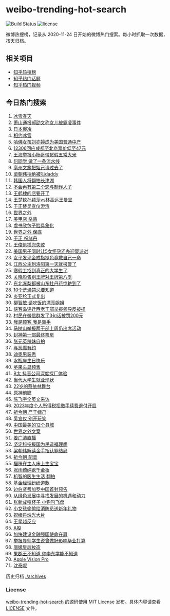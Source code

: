 # weibo-trending-hot-search

[![Build Status](https://github.com/justjavac/weibo-trending-hot-search/workflows/ci/badge.svg?branch=master)](https://github.com/justjavac/weibo-trending-hot-search/actions)
[![license](https://img.shields.io/github/license/justjavac/weibo-trending-hot-search)](https://github.com/justjavac/weibo-trending-hot-search/blob/master/LICENSE)

微博热搜榜，记录从 2020-11-24 日开始的微博热门搜索。每小时抓取一次数据，按天[归档](./archives)。

## 相关项目

- [知乎热搜榜](https://github.com/justjavac/zhihu-trending-top-search)
- [知乎热门话题](https://github.com/justjavac/zhihu-trending-hot-questions)
- [知乎热门视频](https://github.com/justjavac/zhihu-trending-hot-video)

## 今日热门搜索

<!-- BEGIN -->
<!-- 最后更新时间 Sat Jan 20 2024 05:12:07 GMT+0800 (China Standard Time) -->

1. [冰雪春天](https://s.weibo.com//weibo?q=%23%E5%86%B0%E9%9B%AA%E6%98%A5%E5%A4%A9%23&Refer=new_time)
1. [萧山通报郝劭文称女儿被霸凌事件](https://s.weibo.com//weibo?q=%23%E8%90%A7%E5%B1%B1%E9%80%9A%E6%8A%A5%E9%83%9D%E5%8A%AD%E6%96%87%E7%A7%B0%E5%A5%B3%E5%84%BF%E8%A2%AB%E9%9C%B8%E5%87%8C%E4%BA%8B%E4%BB%B6%23&t=31&band_rank=44&Refer=top)
1. [日本爆冷](https://s.weibo.com//weibo?q=%E6%97%A5%E6%9C%AC%E7%88%86%E5%86%B7&t=31&band_rank=1&Refer=top)
1. [相约冰雪](https://s.weibo.com//weibo?q=%23%E7%9B%B8%E7%BA%A6%E5%86%B0%E9%9B%AA%23&t=31&band_rank=3&Refer=top)
1. [哈佛女孩刘亦婷成为美国普通中产](https://s.weibo.com//weibo?q=%23%E5%93%88%E4%BD%9B%E5%A5%B3%E5%AD%A9%E5%88%98%E4%BA%A6%E5%A9%B7%E6%88%90%E4%B8%BA%E7%BE%8E%E5%9B%BD%E6%99%AE%E9%80%9A%E4%B8%AD%E4%BA%A7%23&t=31&band_rank=7&Refer=top)
1. [12306回应成都至北京票价低至47元](https://s.weibo.com//weibo?q=%2312306%E5%9B%9E%E5%BA%94%E6%88%90%E9%83%BD%E8%87%B3%E5%8C%97%E4%BA%AC%E7%A5%A8%E4%BB%B7%E4%BD%8E%E8%87%B347%E5%85%83%23&t=31&band_rank=26&Refer=top)
1. [王海举报小杨哥带货假五常大米](https://s.weibo.com//weibo?q=%23%E7%8E%8B%E6%B5%B7%E4%B8%BE%E6%8A%A5%E5%B0%8F%E6%9D%A8%E5%93%A5%E5%B8%A6%E8%B4%A7%E5%81%87%E4%BA%94%E5%B8%B8%E5%A4%A7%E7%B1%B3%23&t=31&band_rank=11&Refer=top)
1. [何同学 做了一条流水线](https://s.weibo.com//weibo?q=%E4%BD%95%E5%90%8C%E5%AD%A6%20%E5%81%9A%E4%BA%86%E4%B8%80%E6%9D%A1%E6%B5%81%E6%B0%B4%E7%BA%BF&t=31&band_rank=2&Refer=top)
1. [亳州文旅把妲己请过去了](https://s.weibo.com//weibo?q=%E4%BA%B3%E5%B7%9E%E6%96%87%E6%97%85%E6%8A%8A%E5%A6%B2%E5%B7%B1%E8%AF%B7%E8%BF%87%E5%8E%BB%E4%BA%86&t=31&band_rank=6&Refer=top)
1. [梁朝伟拒绝被叫daddy](https://s.weibo.com//weibo?q=%23%E6%A2%81%E6%9C%9D%E4%BC%9F%E6%8B%92%E7%BB%9D%E8%A2%AB%E5%8F%ABdaddy%23&t=31&band_rank=10&Refer=top)
1. [韩国人将翻拍长津湖](https://s.weibo.com//weibo?q=%E9%9F%A9%E5%9B%BD%E4%BA%BA%E5%B0%86%E7%BF%BB%E6%8B%8D%E9%95%BF%E6%B4%A5%E6%B9%96&t=31&band_rank=9&Refer=top)
1. [不会再有第二个恋与制作人了](https://s.weibo.com//weibo?q=%E4%B8%8D%E4%BC%9A%E5%86%8D%E6%9C%89%E7%AC%AC%E4%BA%8C%E4%B8%AA%E6%81%8B%E4%B8%8E%E5%88%B6%E4%BD%9C%E4%BA%BA%E4%BA%86&t=31&band_rank=4&Refer=top)
1. [王鹤棣的店要开了](https://s.weibo.com//weibo?q=%23%E7%8E%8B%E9%B9%A4%E6%A3%A3%E7%9A%84%E5%BA%97%E8%A6%81%E5%BC%80%E4%BA%86%23&t=31&band_rank=13&Refer=top)
1. [王楚钦孙颖莎vs林高远王曼昱](https://s.weibo.com//weibo?q=%23%E7%8E%8B%E6%A5%9A%E9%92%A6%E5%AD%99%E9%A2%96%E8%8E%8Evs%E6%9E%97%E9%AB%98%E8%BF%9C%E7%8E%8B%E6%9B%BC%E6%98%B1%23&t=31&band_rank=5&Refer=top)
1. [于正替吴宣仪澄清](https://s.weibo.com//weibo?q=%23%E4%BA%8E%E6%AD%A3%E6%9B%BF%E5%90%B4%E5%AE%A3%E4%BB%AA%E6%BE%84%E6%B8%85%23&t=31&band_rank=10&Refer=top)
1. [世界之外](https://s.weibo.com//weibo?q=%E4%B8%96%E7%95%8C%E4%B9%8B%E5%A4%96&t=31&band_rank=24&Refer=top)
1. [美甲店 杀熟](https://s.weibo.com//weibo?q=%E7%BE%8E%E7%94%B2%E5%BA%97%20%E6%9D%80%E7%86%9F&t=31&band_rank=19&Refer=top)
1. [虞书欣包子脸具象化](https://s.weibo.com//weibo?q=%E8%99%9E%E4%B9%A6%E6%AC%A3%E5%8C%85%E5%AD%90%E8%84%B8%E5%85%B7%E8%B1%A1%E5%8C%96&t=31&band_rank=23&Refer=top)
1. [世界之外 保底](https://s.weibo.com//weibo?q=%E4%B8%96%E7%95%8C%E4%B9%8B%E5%A4%96%20%E4%BF%9D%E5%BA%95&t=31&band_rank=31&Refer=top)
1. [于正 祝绪丹](https://s.weibo.com//weibo?q=%E4%BA%8E%E6%AD%A3%20%E7%A5%9D%E7%BB%AA%E4%B8%B9&t=31&band_rank=15&Refer=top)
1. [王俊凯插兜失败](https://s.weibo.com//weibo?q=%E7%8E%8B%E4%BF%8A%E5%87%AF%E6%8F%92%E5%85%9C%E5%A4%B1%E8%B4%A5&t=31&band_rank=17&Refer=top)
1. [美国男子同时让5女怀孕还办迎婴派对](https://s.weibo.com//weibo?q=%23%E7%BE%8E%E5%9B%BD%E7%94%B7%E5%AD%90%E5%90%8C%E6%97%B6%E8%AE%A95%E5%A5%B3%E6%80%80%E5%AD%95%E8%BF%98%E5%8A%9E%E8%BF%8E%E5%A9%B4%E6%B4%BE%E5%AF%B9%23&t=31&band_rank=38&Refer=top)
1. [女子发现金戒指褪色竟救自己一命](https://s.weibo.com//weibo?q=%23%E5%A5%B3%E5%AD%90%E5%8F%91%E7%8E%B0%E9%87%91%E6%88%92%E6%8C%87%E8%A4%AA%E8%89%B2%E7%AB%9F%E6%95%91%E8%87%AA%E5%B7%B1%E4%B8%80%E5%91%BD%23&t=31&band_rank=22&Refer=top)
1. [江西公主到洛阳第一天就报警了](https://s.weibo.com//weibo?q=%23%E6%B1%9F%E8%A5%BF%E5%85%AC%E4%B8%BB%E5%88%B0%E6%B4%9B%E9%98%B3%E7%AC%AC%E4%B8%80%E5%A4%A9%E5%B0%B1%E6%8A%A5%E8%AD%A6%E4%BA%86%23&t=31&band_rank=40&Refer=top)
1. [寒假工招到真正的大学生了](https://s.weibo.com//weibo?q=%E5%AF%92%E5%81%87%E5%B7%A5%E6%8B%9B%E5%88%B0%E7%9C%9F%E6%AD%A3%E7%9A%84%E5%A4%A7%E5%AD%A6%E7%94%9F%E4%BA%86&t=31&band_rank=21&Refer=top)
1. [关晓彤告别王牌对王牌第八季](https://s.weibo.com//weibo?q=%23%E5%85%B3%E6%99%93%E5%BD%A4%E5%91%8A%E5%88%AB%E7%8E%8B%E7%89%8C%E5%AF%B9%E7%8E%8B%E7%89%8C%E7%AC%AC%E5%85%AB%E5%AD%A3%23&t=31&band_rank=45&Refer=top)
1. [东北冻梨都被山东牡丹花惊艳到了](https://s.weibo.com//weibo?q=%23%E4%B8%9C%E5%8C%97%E5%86%BB%E6%A2%A8%E9%83%BD%E8%A2%AB%E5%B1%B1%E4%B8%9C%E7%89%A1%E4%B8%B9%E8%8A%B1%E6%83%8A%E8%89%B3%E5%88%B0%E4%BA%86%23&t=31&band_rank=26&Refer=top)
1. [10个洗澡禁忌要知道](https://s.weibo.com//weibo?q=%2310%E4%B8%AA%E6%B4%97%E6%BE%A1%E7%A6%81%E5%BF%8C%E8%A6%81%E7%9F%A5%E9%81%93%23&t=31&band_rank=16&Refer=top)
1. [炎亚纶正式复出](https://s.weibo.com//weibo?q=%E7%82%8E%E4%BA%9A%E7%BA%B6%E6%AD%A3%E5%BC%8F%E5%A4%8D%E5%87%BA&t=31&band_rank=36&Refer=top)
1. [柳智敏 请吃饭的漂亮姐姐](https://s.weibo.com//weibo?q=%E6%9F%B3%E6%99%BA%E6%95%8F%20%E8%AF%B7%E5%90%83%E9%A5%AD%E7%9A%84%E6%BC%82%E4%BA%AE%E5%A7%90%E5%A7%90&t=31&band_rank=14&Refer=top)
1. [侠客岛评迁西老干部举报领导反被捕](https://s.weibo.com//weibo?q=%23%E4%BE%A0%E5%AE%A2%E5%B2%9B%E8%AF%84%E8%BF%81%E8%A5%BF%E8%80%81%E5%B9%B2%E9%83%A8%E4%B8%BE%E6%8A%A5%E9%A2%86%E5%AF%BC%E5%8F%8D%E8%A2%AB%E6%8D%95%23&t=31&band_rank=30&Refer=top)
1. [村民在微信群发了3句话被罚200元](https://s.weibo.com//weibo?q=%23%E6%9D%91%E6%B0%91%E5%9C%A8%E5%BE%AE%E4%BF%A1%E7%BE%A4%E5%8F%91%E4%BA%863%E5%8F%A5%E8%AF%9D%E8%A2%AB%E7%BD%9A200%E5%85%83%23&t=31&band_rank=32&Refer=top)
1. [我是顾客 我是骑手](https://s.weibo.com//weibo?q=%E6%88%91%E6%98%AF%E9%A1%BE%E5%AE%A2%20%E6%88%91%E6%98%AF%E9%AA%91%E6%89%8B&t=31&band_rank=36&Refer=top)
1. [马树山举报两干部上周仍出席活动](https://s.weibo.com//weibo?q=%23%E9%A9%AC%E6%A0%91%E5%B1%B1%E4%B8%BE%E6%8A%A5%E4%B8%A4%E5%B9%B2%E9%83%A8%E4%B8%8A%E5%91%A8%E4%BB%8D%E5%87%BA%E5%B8%AD%E6%B4%BB%E5%8A%A8%23&t=31&band_rank=49&Refer=top)
1. [封神第一部最终票房](https://s.weibo.com//weibo?q=%E5%B0%81%E7%A5%9E%E7%AC%AC%E4%B8%80%E9%83%A8%E6%9C%80%E7%BB%88%E7%A5%A8%E6%88%BF&t=31&band_rank=25&Refer=top)
1. [张元英辣妹自拍](https://s.weibo.com//weibo?q=%23%E5%BC%A0%E5%85%83%E8%8B%B1%E8%BE%A3%E5%A6%B9%E8%87%AA%E6%8B%8D%23&t=31&band_rank=13&Refer=top)
1. [与恶魔有约](https://s.weibo.com//weibo?q=%E4%B8%8E%E6%81%B6%E9%AD%94%E6%9C%89%E7%BA%A6&t=31&band_rank=18&Refer=top)
1. [迪奥男装秀](https://s.weibo.com//weibo?q=%E8%BF%AA%E5%A5%A5%E7%94%B7%E8%A3%85%E7%A7%80&t=31&band_rank=38&Refer=top)
1. [水瓶座生日快乐](https://s.weibo.com//weibo?q=%E6%B0%B4%E7%93%B6%E5%BA%A7%E7%94%9F%E6%97%A5%E5%BF%AB%E4%B9%90&t=31&band_rank=27&Refer=top)
1. [苹果头显预售](https://s.weibo.com//weibo?q=%23%E8%8B%B9%E6%9E%9C%E5%A4%B4%E6%98%BE%E9%A2%84%E5%94%AE%23&t=31&band_rank=41&Refer=top)
1. [B太 抖音公司深度探厂体验](https://s.weibo.com//weibo?q=B%E5%A4%AA%20%E6%8A%96%E9%9F%B3%E5%85%AC%E5%8F%B8%E6%B7%B1%E5%BA%A6%E6%8E%A2%E5%8E%82%E4%BD%93%E9%AA%8C&t=31&band_rank=39&Refer=top)
1. [当代大学生就业现状](https://s.weibo.com//weibo?q=%E5%BD%93%E4%BB%A3%E5%A4%A7%E5%AD%A6%E7%94%9F%E5%B0%B1%E4%B8%9A%E7%8E%B0%E7%8A%B6&t=31&band_rank=48&Refer=top)
1. [22岁的蔡依林舞台](https://s.weibo.com//weibo?q=22%E5%B2%81%E7%9A%84%E8%94%A1%E4%BE%9D%E6%9E%97%E8%88%9E%E5%8F%B0&t=31&band_rank=28&Refer=top)
1. [原神前瞻](https://s.weibo.com//weibo?q=%E5%8E%9F%E7%A5%9E%E5%89%8D%E7%9E%BB&t=31&band_rank=46&Refer=top)
1. [陈飞宇全英文采访](https://s.weibo.com//weibo?q=%E9%99%88%E9%A3%9E%E5%AE%87%E5%85%A8%E8%8B%B1%E6%96%87%E9%87%87%E8%AE%BF&t=31&band_rank=20&Refer=top)
1. [2023年度个人所得税扣缴手续费退付开启](https://s.weibo.com//weibo?q=%232023%E5%B9%B4%E5%BA%A6%E4%B8%AA%E4%BA%BA%E6%89%80%E5%BE%97%E7%A8%8E%E6%89%A3%E7%BC%B4%E6%89%8B%E7%BB%AD%E8%B4%B9%E9%80%80%E4%BB%98%E5%BC%80%E5%90%AF%23&t=31&band_rank=12&Refer=top)
1. [祈今朝 严于绿己](https://s.weibo.com//weibo?q=%E7%A5%88%E4%BB%8A%E6%9C%9D%20%E4%B8%A5%E4%BA%8E%E7%BB%BF%E5%B7%B1&t=31&band_rank=29&Refer=top)
1. [吴宣仪 别开玩笑](https://s.weibo.com//weibo?q=%E5%90%B4%E5%AE%A3%E4%BB%AA%20%E5%88%AB%E5%BC%80%E7%8E%A9%E7%AC%91&t=31&band_rank=35&Refer=top)
1. [中国最美的12个县城](https://s.weibo.com//weibo?q=%E4%B8%AD%E5%9B%BD%E6%9C%80%E7%BE%8E%E7%9A%8412%E4%B8%AA%E5%8E%BF%E5%9F%8E&t=31&band_rank=48&Refer=top)
1. [世界之外文案](https://s.weibo.com//weibo?q=%E4%B8%96%E7%95%8C%E4%B9%8B%E5%A4%96%E6%96%87%E6%A1%88&t=31&band_rank=39&Refer=top)
1. [姜广涛直播](https://s.weibo.com//weibo?q=%E5%A7%9C%E5%B9%BF%E6%B6%9B%E7%9B%B4%E6%92%AD&t=31&band_rank=33&Refer=top)
1. [坚定科技报国为民造福理想](https://s.weibo.com//weibo?q=%23%E5%9D%9A%E5%AE%9A%E7%A7%91%E6%8A%80%E6%8A%A5%E5%9B%BD%E4%B8%BA%E6%B0%91%E9%80%A0%E7%A6%8F%E7%90%86%E6%83%B3%23&Refer=new_time)
1. [梁朝伟解读金手指认罪结局](https://s.weibo.com//weibo?q=%E6%A2%81%E6%9C%9D%E4%BC%9F%E8%A7%A3%E8%AF%BB%E9%87%91%E6%89%8B%E6%8C%87%E8%AE%A4%E7%BD%AA%E7%BB%93%E5%B1%80&t=31&band_rank=43&Refer=top)
1. [祈今朝 配音](https://s.weibo.com//weibo?q=%E7%A5%88%E4%BB%8A%E6%9C%9D%20%E9%85%8D%E9%9F%B3&t=31&band_rank=32&Refer=top)
1. [猫咪在主人床上生宝宝](https://s.weibo.com//weibo?q=%23%E7%8C%AB%E5%92%AA%E5%9C%A8%E4%B8%BB%E4%BA%BA%E5%BA%8A%E4%B8%8A%E7%94%9F%E5%AE%9D%E5%AE%9D%23&t=31&band_rank=43&Refer=top)
1. [张雨绮纯欲千金妆](https://s.weibo.com//weibo?q=%23%E5%BC%A0%E9%9B%A8%E7%BB%AE%E7%BA%AF%E6%AC%B2%E5%8D%83%E9%87%91%E5%A6%86%23&t=31&band_rank=45&Refer=top)
1. [机智的医生生活 翻拍](https://s.weibo.com//weibo?q=%E6%9C%BA%E6%99%BA%E7%9A%84%E5%8C%BB%E7%94%9F%E7%94%9F%E6%B4%BB%20%E7%BF%BB%E6%8B%8D&t=31&band_rank=42&Refer=top)
1. [基金经理纷纷道歉](https://s.weibo.com//weibo?q=%23%E5%9F%BA%E9%87%91%E7%BB%8F%E7%90%86%E7%BA%B7%E7%BA%B7%E9%81%93%E6%AD%89%23&t=31&band_rank=44&Refer=top)
1. [边伯贤费加罗中国首封预告](https://s.weibo.com//weibo?q=%23%E8%BE%B9%E4%BC%AF%E8%B4%A4%E8%B4%B9%E5%8A%A0%E7%BD%97%E4%B8%AD%E5%9B%BD%E9%A6%96%E5%B0%81%E9%A2%84%E5%91%8A%23&t=31&band_rank=28&Refer=top)
1. [从绿色发展中寻找发展的机遇和动力](https://s.weibo.com//weibo?q=%23%E4%BB%8E%E7%BB%BF%E8%89%B2%E5%8F%91%E5%B1%95%E4%B8%AD%E5%AF%BB%E6%89%BE%E5%8F%91%E5%B1%95%E7%9A%84%E6%9C%BA%E9%81%87%E5%92%8C%E5%8A%A8%E5%8A%9B%23&Refer=new_time)
1. [张新成咬杯子 小狗叼飞盘](https://s.weibo.com//weibo?q=%E5%BC%A0%E6%96%B0%E6%88%90%E5%92%AC%E6%9D%AF%E5%AD%90%20%E5%B0%8F%E7%8B%97%E5%8F%BC%E9%A3%9E%E7%9B%98&t=31&band_rank=35&Refer=top)
1. [小女孩偷偷给消防员送新年礼物](https://s.weibo.com//weibo?q=%23%E5%B0%8F%E5%A5%B3%E5%AD%A9%E5%81%B7%E5%81%B7%E7%BB%99%E6%B6%88%E9%98%B2%E5%91%98%E9%80%81%E6%96%B0%E5%B9%B4%E7%A4%BC%E7%89%A9%23&t=31&band_rank=40&Refer=top)
1. [祝绪丹烛光大片](https://s.weibo.com//weibo?q=%23%E7%A5%9D%E7%BB%AA%E4%B8%B9%E7%83%9B%E5%85%89%E5%A4%A7%E7%89%87%23&t=31&band_rank=37&Refer=top)
1. [王星越反应](https://s.weibo.com//weibo?q=%E7%8E%8B%E6%98%9F%E8%B6%8A%E5%8F%8D%E5%BA%94&t=31&band_rank=49&Refer=top)
1. [A股](https://s.weibo.com//weibo?q=A%E8%82%A1&t=31&band_rank=30&Refer=top)
1. [加快建设金融强国使命在肩](https://s.weibo.com//weibo?q=%23%E5%8A%A0%E5%BF%AB%E5%BB%BA%E8%AE%BE%E9%87%91%E8%9E%8D%E5%BC%BA%E5%9B%BD%E4%BD%BF%E5%91%BD%E5%9C%A8%E8%82%A9%23&Refer=new_time)
1. [举报导师学生说曾做好影响毕业打算](https://s.weibo.com//weibo?q=%23%E4%B8%BE%E6%8A%A5%E5%AF%BC%E5%B8%88%E5%AD%A6%E7%94%9F%E8%AF%B4%E6%9B%BE%E5%81%9A%E5%A5%BD%E5%BD%B1%E5%93%8D%E6%AF%95%E4%B8%9A%E6%89%93%E7%AE%97%23&t=31&band_rank=8&Refer=top)
1. [唐嫣皇后妆造](https://s.weibo.com//weibo?q=%23%E5%94%90%E5%AB%A3%E7%9A%87%E5%90%8E%E5%A6%86%E9%80%A0%23&t=31&band_rank=34&Refer=top)
1. [果郡王不知道 你李东学能不知道](https://s.weibo.com//weibo?q=%E6%9E%9C%E9%83%A1%E7%8E%8B%E4%B8%8D%E7%9F%A5%E9%81%93%20%E4%BD%A0%E6%9D%8E%E4%B8%9C%E5%AD%A6%E8%83%BD%E4%B8%8D%E7%9F%A5%E9%81%93&t=31&band_rank=47&Refer=top)
1. [Apple Vision Pro](https://s.weibo.com//weibo?q=Apple%20Vision%20Pro&t=31&band_rank=48&Refer=top)
1. [沈泰呢](https://s.weibo.com//weibo?q=%E6%B2%88%E6%B3%B0%E5%91%A2&t=31&band_rank=50&Refer=top)

<!-- END -->

历史归档 [./archives](./archives)

### License

[weibo-trending-hot-search](https://github.com/justjavac/weibo-trending-hot-search) 的源码使用 MIT License
发布。具体内容请查看 [LICENSE](./LICENSE) 文件。
